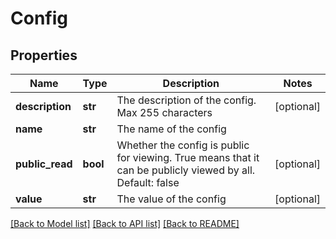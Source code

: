 # Config

## Properties
Name | Type | Description | Notes
------------ | ------------- | ------------- | -------------
**description** | **str** | The description of the config.  Max 255 characters | [optional] 
**name** | **str** | The name of the config | 
**public_read** | **bool** | Whether the config is public for viewing. True means that it can be publicly viewed by all. Default: false | [optional] 
**value** | **str** | The value of the config | [optional] 

[[Back to Model list]](../README.md#documentation-for-models) [[Back to API list]](../README.md#documentation-for-api-endpoints) [[Back to README]](../README.md)


